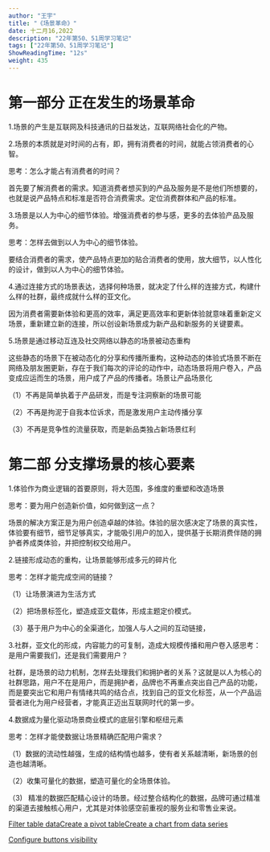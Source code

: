```yaml
---
author: "王宇"
title: "《场景革命》"
date: 十二月16,2022
description: "22年第50、51周学习笔记"
tags: ["22年第50、51周学习笔记"]
ShowReadingTime: "12s"
weight: 435
---
```

第一部分 正在发生的场景革命
==============

1.场景的产生是互联网及科技通讯的日益发达，互联网络社会化的产物。

2.场景的本质就是对时间的占有，即，拥有消费者的时间，就能占领消费者的心智。

思考：怎么才能占有消费者的时间？

首先要了解消费者的需求。知道消费者想买到的产品及服务是不是他们所想要的，也就是说产品特点和标准是否符合消费需求。定位消费群体和产品的标准。

3.场景是以人为中心的细节体验。增强消费者的参与感，更多的去体验产品及服务。

思考：怎样去做到以人为中心的细节体验。

要结合消费者的需求，使产品特点更加的贴合消费者的使用，放大细节，以人性化的设计，做到以人为中心的细节体验。

4.通过连接方式的场景表达，选择何种场景，就决定了什么样的连接方式，构建什么样的社群，最终成就什么样的亚文化。

因为消费者需要新体验和更高的效率，满足更高效率和更新体验就意味着重新定义场景，重新建立新的连接，所以创设新场景成为新产品和新服务的关键要素。

5.场景是通过移动互连及社交网络以静态的场景被动态重构

这些静态的场景下在被动态化的分享和传播所重构，这种动态的体验式场景不断在网络及朋友圈更新，存在于我们每次的评论的动作中，动态场景将用户卷入，产品变成应运而生的场景，用户成了产品的传播者。场景让产品场景化

（1）不再是简单执着于产品研发，而是专注洞察新的场景可能

（2）不再是拘泥于自我本位诉求，而是激发用户主动传播分享

（3）不再是竞争性的流量获取，而是新品类独占新场景红利

第二部 分支撑场景的核心要素
==============

1.体验作为商业逻辑的首要原则，将大范围，多维度的重塑和改造场景

思考：要为用户创造新价值，如何做到这一点？

场景的解决方案正是为用户创造卓越的体验。体验的层次感决定了场景的真实性，体验要有细节，细节足够真实，才能吸引用户的加入，提供基于长期消费伴随的拥护者养成类体验，并把控制权交给用户。

2.链接形成动态的重构，让场景能够形成多元的碎片化

思考：怎样才能完成空间的链接？

（1）让场景演进为生活方式

（2）把场景标签化，塑造成亚文载体，形成主题定价模式。

（3）基于用户为中心的全渠道化，加强人与人之间的互动链接，

3.社群，亚文化的形成，内容能力的可复制，造成大规模传播和用户卷入感思考：是用户需要我们，还是我们需要用户？

社群，是场景的动力机制，怎样去处理我们和拥护者的关系？这就是以人为核心的社群思路，用户不在是用户，而是拥护者，品牌也不再重点突出自己产品的功能，而是要突出它和用户有情绪共鸣的结合点，找到自己的亚文化标签，从一个产品运营者进化为用户经营者，才能真正迈出互联网时代的第一步。

4.数据成为量化驱动场景商业模式的底层引擎和枢纽元素

思考：怎样才能使数据让场景精确匹配用户需求？

（1）数据的流动性越强，生成的结构情也越多，使有者关系越清晰，新场景的创造也越清晰。

（2）收集可量化的数据，塑造可量化的全场景体验。

（3)   精准的数据匹配精心设计的场景。经过整合结构化的数据，品牌可通过精准的渠道去接触核心用户，尤其是对体验感空前重视的服务业和零售业来说。

  

[Filter table data](#)[Create a pivot table](#)[Create a chart from data series](#)

[Configure buttons visibility](/users/tfac-settings.action)